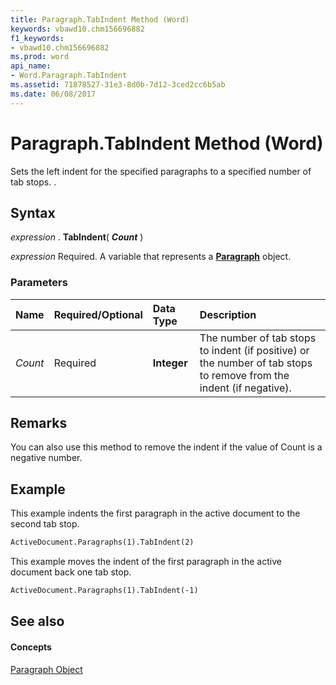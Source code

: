 ```yaml
---
title: Paragraph.TabIndent Method (Word)
keywords: vbawd10.chm156696882
f1_keywords:
- vbawd10.chm156696882
ms.prod: word
api_name:
- Word.Paragraph.TabIndent
ms.assetid: 71878527-31e3-8d0b-7d12-3ced2cc6b5ab
ms.date: 06/08/2017
---
```



# Paragraph.TabIndent Method (Word)

Sets the left indent for the specified paragraphs to a specified number of tab stops. .


## Syntax

 _expression_ . **TabIndent**( **_Count_** )

 _expression_ Required. A variable that represents a **[Paragraph](Word.Paragraph.md)** object.


### Parameters



|**Name**|**Required/Optional**|**Data Type**|**Description**|
|:-----|:-----|:-----|:-----|
| _Count_|Required| **Integer**|The number of tab stops to indent (if positive) or the number of tab stops to remove from the indent (if negative).|

## Remarks

You can also use this method to remove the indent if the value of Count is a negative number.


## Example

This example indents the first paragraph in the active document to the second tab stop.


```vb
ActiveDocument.Paragraphs(1).TabIndent(2)
```

This example moves the indent of the first paragraph in the active document back one tab stop.




```vb
ActiveDocument.Paragraphs(1).TabIndent(-1)
```


## See also


#### Concepts


[Paragraph Object](Word.Paragraph.md)

